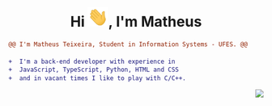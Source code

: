 <h1 align="center">Hi <img src="https://raw.githubusercontent.com/ABSphreak/ABSphreak/master/gifs/Hi.gif" width="40px" />, I'm Matheus</h1>

```diff
@@ I'm Matheus Teixeira, Student in Information Systems - UFES. @@

+  I'm a back-end developer with experience in
+  JavaScript, TypeScript, Python, HTML and CSS
+  and in vacant times I like to play with C/C++.
```

<p align="center">
  <img align="right" src="https://github-readme-stats.vercel.app/api/top-langs/?username=matthaw&layout=compact&theme=gotham" />
</p>

